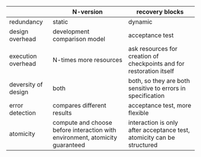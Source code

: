 |                     | N-version                                                                    | recovery blocks                                                      |
| ------------------- | ---------------------------------------------------------------------------- | -------------------------------------------------------------------- |
| redundancy          | static                                                                       | dynamic                                                              |
| design overhead     | development comparison model                                                 | acceptance test                                                      |
| execution overhead  | N-times more resources                                                       | ask resources for creation of checkpoints and for restoration itself |
| deversity of design | both                                                                         | both, so they are both sensitive to errors in specification          |
| error detection     | compares different results                                                   | acceptance test, more flexible                                       |
| atomicity           | compute and choose before interaction with environment, atomicity guaranteed | interaction is only after acceptance test, atomicity can be structured                                                                    |
